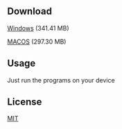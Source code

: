 ## Download

[Windows](https://www.mediafire.com/file/4dd9t0l594v18tt/GSL_Signers_WIN.exe/file) (341.41 MB)

[MACOS](https://www.mediafire.com/file/lhr78yv1o8blvrx/translator.app.zip/file) (297.30 MB)


## Usage
Just run the programs on your device

## License
[MIT](https://choosealicense.com/licenses/mit/)
